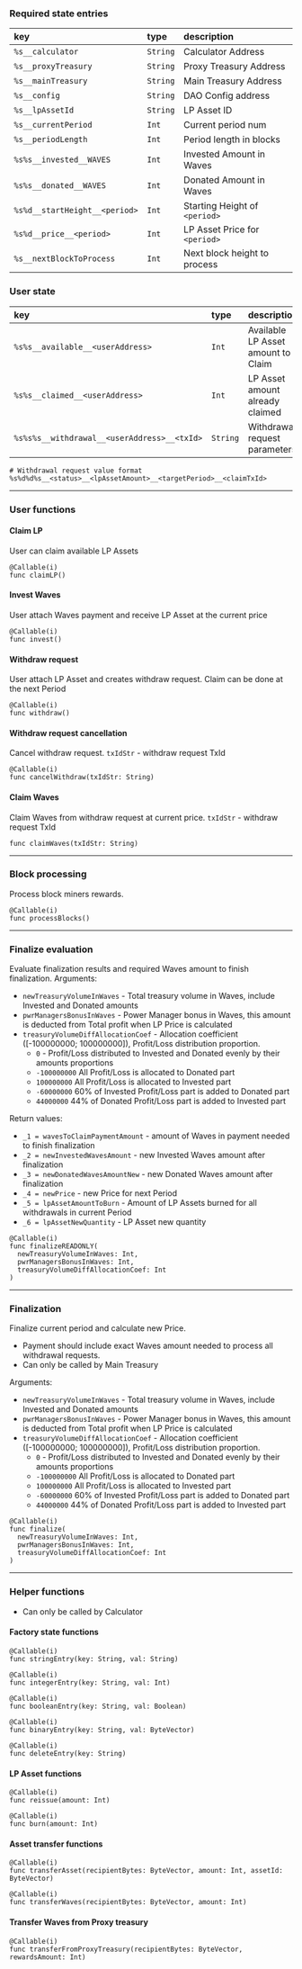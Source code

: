 ### Required state entries

| key                           | type     | description                   |
| :---------------------------- | :------- | :---------------------------- |
| `%s__calculator`              | `String` | Calculator Address            |
| `%s__proxyTreasury`           | `String` | Proxy Treasury Address        |
| `%s__mainTreasury`            | `String` | Main Treasury Address         |
| `%s__config`                  | `String` | DAO Config address            |
| `%s__lpAssetId`               | `String` | LP Asset ID                   |
| `%s__currentPeriod`           | `Int`    | Current period num            |
| `%s__periodLength`            | `Int`    | Period length in blocks       |
| `%s%s__invested__WAVES`       | `Int`    | Invested Amount in Waves      |
| `%s%s__donated__WAVES`        | `Int`    | Donated Amount in Waves       |
| `%s%d__startHeight__<period>` | `Int`    | Starting Height of `<period>` |
| `%s%d__price__<period>`       | `Int`    | LP Asset Price for `<period>` |
| `%s__nextBlockToProcess`      | `Int`    | Next block height to process  |

### User state

| key                                         | type     | description                        |
| :------------------------------------------ | :------- | :--------------------------------- |
| `%s%s__available__<userAddress>`            | `Int`    | Available LP Asset amount to Claim |
| `%s%s__claimed__<userAddress>`              | `Int`    | LP Asset amount already claimed    |
| `%s%s%s__withdrawal__<userAddress>__<txId>` | `String` | Withdrawal request parameters      |

```
# Withdrawal request value format
%s%d%d%s__<status>__<lpAssetAmount>__<targetPeriod>__<claimTxId>
```

---

### User functions

#### Claim LP

User can claim available LP Assets

```
@Callable(i)
func claimLP()
```
#### Invest Waves

User attach Waves payment and receive LP Asset at the current price

```
@Callable(i)
func invest()
```

#### Withdraw request

User attach LP Asset and creates withdraw request.
Claim can be done at the next Period

```
@Callable(i)
func withdraw()
```

#### Withdraw request cancellation

Cancel withdraw request. 
`txIdStr` - withdraw request TxId

```
@Callable(i)
func cancelWithdraw(txIdStr: String)
```

#### Claim Waves

Claim Waves from withdraw request at current price. 
`txIdStr` - withdraw request TxId

```
func claimWaves(txIdStr: String)
```

---

### Block processing

Process block miners rewards.

```
@Callable(i)
func processBlocks()
```

---

### Finalize evaluation
Evaluate finalization results and required Waves amount to finish finalization.
Arguments:
- `newTreasuryVolumeInWaves` - Total treasury volume in Waves, include Invested and Donated amounts
- `pwrManagersBonusInWaves` - Power Manager bonus in Waves, this amount is deducted from Total profit when LP Price is calculated
- `treasuryVolumeDiffAllocationCoef` - Allocation coefficient ([-100000000; 100000000]), Profit/Loss distribution proportion.
  - `0` - Profit/Loss distributed to Invested and Donated evenly by their amounts proportions
  - `-100000000` All Profit/Loss is allocated to Donated part
  - `100000000` All Profit/Loss is allocated to Invested part
  - `-60000000` 60% of Invested Profit/Loss part is added to Donated part
  - `44000000` 44% of Donated Profit/Loss part is added to Invested part

Return values:
- `_1 = wavesToClaimPaymentAmount` - amount of Waves in payment needed to finish finalization
- `_2 = newInvestedWavesAmount` - new Invested Waves amount after finalization
- `_3 = newDonatedWavesAmountNew` - new Donated Waves amount after finalization
- `_4 = newPrice` - new Price for next Period
- `_5 = lpAssetAmountToBurn` - Amount of LP Assets burned for all withdrawals in current Period
- `_6 = lpAssetNewQuantity` - LP Asset new quantity

```
@Callable(i)
func finalizeREADONLY(
  newTreasuryVolumeInWaves: Int,
  pwrManagersBonusInWaves: Int,
  treasuryVolumeDiffAllocationCoef: Int
)
```

---

### Finalization

Finalize current period and calculate new Price. 
- Payment should include exact Waves amount needed to process all withdrawal requests.
- Can only be called by Main Treasury

Arguments:
- `newTreasuryVolumeInWaves` - Total treasury volume in Waves, include Invested and Donated amounts
- `pwrManagersBonusInWaves` - Power Manager bonus in Waves, this amount is deducted from Total profit when LP Price is calculated
- `treasuryVolumeDiffAllocationCoef` - Allocation coefficient ([-100000000; 100000000]), Profit/Loss distribution proportion.
  - `0` - Profit/Loss distributed to Invested and Donated evenly by their amounts proportions
  - `-100000000` All Profit/Loss is allocated to Donated part
  - `100000000` All Profit/Loss is allocated to Invested part
  - `-60000000` 60% of Invested Profit/Loss part is added to Donated part
  - `44000000` 44% of Donated Profit/Loss part is added to Invested part

```
@Callable(i)
func finalize(
  newTreasuryVolumeInWaves: Int,
  pwrManagersBonusInWaves: Int,
  treasuryVolumeDiffAllocationCoef: Int
)
```

---

### Helper functions

- Can only be called by Calculator

#### Factory state functions

```
@Callable(i)
func stringEntry(key: String, val: String)

@Callable(i)
func integerEntry(key: String, val: Int)

@Callable(i)
func booleanEntry(key: String, val: Boolean)

@Callable(i)
func binaryEntry(key: String, val: ByteVector)

@Callable(i)
func deleteEntry(key: String)
```

#### LP Asset functions

```
@Callable(i)
func reissue(amount: Int)

@Callable(i)
func burn(amount: Int)
```

#### Asset transfer functions

```
@Callable(i)
func transferAsset(recipientBytes: ByteVector, amount: Int, assetId: ByteVector)

@Callable(i)
func transferWaves(recipientBytes: ByteVector, amount: Int)
```

#### Transfer Waves from Proxy treasury

```
@Callable(i)
func transferFromProxyTreasury(recipientBytes: ByteVector, rewardsAmount: Int)
```
